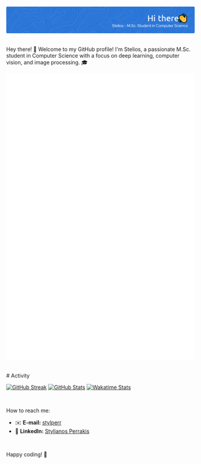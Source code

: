![Header](./my_banner.png)

<br />
Hey there! 👋 Welcome to my GitHub profile! I'm Stelios, a passionate M.Sc. student in Computer Science with a focus on deep learning, computer vision, and image processing. 🎓
<br />

![Metrics](/github-metrics.svg)

<br />
# Activity
<br />

[![GitHub Streak](https://github-readme-streak-stats.herokuapp.com/?user=stperrakis&theme=tokyonight&date_format=%5BY%20%5DM%20j)](https://github.com/stperrakis/)
[![GitHub Stats](https://github-readme-stats.vercel.app/api?username=stperrakis&theme=tokyonight&count_private=true&show_icons=true&hide_title=true&hide_border=true)](https://github.com/stperrakis/)
[![Wakatime Stats](https://github-readme-stats.vercel.app/api/wakatime?username=stperrakis&theme=tokyonight&hide_title=true&hide_border=true)](https://github.com/stperrakis/)

<br />

How to reach me: 
- ✉️  **E-mail:** [stylperr](mailto:stylperr@gmail.com)
- 💼 **LinkedIn:** [Stylianos Perrakis](https://www.linkedin.com/in/perrakis/)

<br />

Happy coding! 🚀
